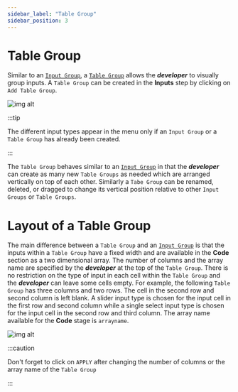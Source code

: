 ```yaml
---
sidebar_label: "Table Group"
sidebar_position: 3
---
```


# Table Group

Similar to an [`Input Group`](InputGroup.md), a [`Table Group`](TableGroup.md) allows the _**developer**_ to visually group inputs. A `Table Group` can be created in the **Inputs** step by clicking on `Add Table Group`.

<div style={{textAlign: 'center'}}>

![img alt](/docs/getting-started/tablegroup1.png)

</div>

:::tip

The different input types appear in the menu only if an `Input Group` or a `Table Group` has already been created.

:::

The `Table Group` behaves similar to an [`Input Group`](InputGroup.md) in that the _**developer**_ can create as many new `Table Groups` as needed which are arranged vertically on top of each other. Similarly a `Tabe Group` can be renamed, deleted, or dragged to change its vertical position relative to other `Input Groups` or `Table Groups`.

# Layout of a Table Group

The main difference between a `Table Group` and an [`Input Group`](InputGroup.md) is that the inputs within a `Table Group` have a fixed width and are available in the **Code** section as a two dimensional array. The number of columns and the array name are specified by the _**developer**_ at the top of the `Table Group`. There is no restriction on the type of input in each cell within the `Table Group` and the _**developer**_ can leave some cells empty. For example, the following `Table Group` has three columns and two rows. The cell in the second row and second column is left blank. A slider input type is chosen for the input cell in the first row and second column while a single select input type is chosen for the input cell in the second row and third column. The array name available for the **Code** stage is `arrayname`.

<div style={{textAlign: 'center'}}>

![img alt](/docs/getting-started/tablegroup2.png)

</div>

:::caution

Don't forget to click on `APPLY` after changing the number of columns or the array name of the `Table Group`

:::
